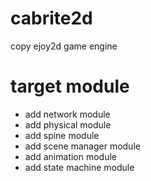 # cabrite2d
copy ejoy2d game engine
# target module
* add network module
* add physical module
* add spine module
* add scene manager module
* add animation module
* add state machine module

